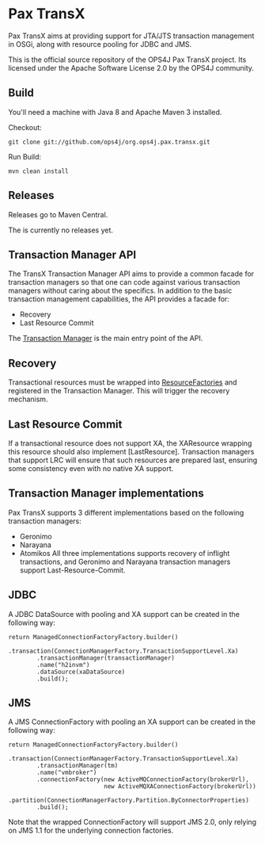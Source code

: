 Pax TransX
==========

Pax TransX aims at providing support for JTA/JTS transaction management in OSGi, along with resource pooling for JDBC and JMS.

This is the official source repository of the OPS4J Pax TransX project.
Its licensed under the Apache Software License 2.0 by the OPS4J community.

## Build

You'll need a machine with Java 8 and Apache Maven 3 installed.

Checkout:

    git clone git://github.com/ops4j/org.ops4j.pax.transx.git

Run Build:

    mvn clean install


## Releases

Releases go to Maven Central.

The is currently no releases yet.

## Transaction Manager API

The TransX Transaction Manager API aims to provide a common facade for transaction 
managers so that one can code against various transaction managers without caring about
the specifics.
In addition to the basic transaction management capabilities, the API provides a facade for:
 * Recovery
 * Last Resource Commit
 
The [Transaction Manager](https://github.com/ops4j/org.ops4j.pax.transx/blob/master/transx-tm-api/src/main/java/org/ops4j/pax/transx/tm/TransactionManager.java) 
is the main entry point of the API.

## Recovery

Transactional resources must be wrapped into [ResourceFactories](https://github.com/ops4j/org.ops4j.pax.transx/blob/master/transx-tm-api/src/main/java/org/ops4j/pax/transx/tm/ResourceFactory.java) 
and registered in the Transaction Manager.  This will trigger the recovery mechanism.

## Last Resource Commit

If a transactional resource does not support XA, the XAResource wrapping this resource should also implement [LastResource].
Transaction managers that support LRC will ensure that such resources are prepared last, ensuring some consistency even with no native XA support.
 
 ## Transaction Manager implementations
 
 Pax TransX supports 3 different implementations based on the following transaction managers:
  * Geronimo
  * Narayana
  * Atomikos
All three implementations supports recovery of inflight transactions, 
and Geronimo and Narayana transaction managers support Last-Resource-Commit.

## JDBC

A JDBC DataSource with pooling and XA support can be created in the following way:
```
return ManagedConnectionFactoryFactory.builder()
        .transaction(ConnectionManagerFactory.TransactionSupportLevel.Xa)
        .transactionManager(transactionManager)
        .name("h2invm")
        .dataSource(xaDataSource)
        .build();
```

## JMS

A JMS ConnectionFactory with pooling an XA support can be created in the following way:
```
return ManagedConnectionFactoryFactory.builder()
        .transaction(ConnectionManagerFactory.TransactionSupportLevel.Xa)
        .transactionManager(tm)
        .name("vmbroker")
        .connectionFactory(new ActiveMQConnectionFactory(brokerUrl),
                           new ActiveMQXAConnectionFactory(brokerUrl))
        .partition(ConnectionManagerFactory.Partition.ByConnectorProperties)
        .build();
```

Note that the wrapped ConnectionFactory will support JMS 2.0, only relying 
on JMS 1.1 for the underlying connection factories.
